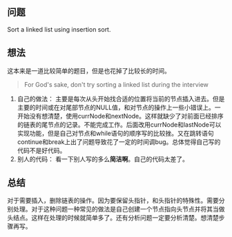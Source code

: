 ## 问题

Sort a linked list using insertion sort.

## 想法

这本来是一道比较简单的题目，但是也花掉了比较长的时间。
> For God's sake, don't try sorting a linked list during the interview

1. 自己的做法：
   主要是每次从头开始找合适的位置将当前的节点插入进去。但是主要的时间或在对尾部节点的NULL值，和对节点的操作上一些小错误上。一开始没有想清楚，使用currNode和nextNode。这样就缺少了对前面已经排序的链表的尾节点的记录。不能完成工作。后面改用currNode和lastNode可以实现功能，但是自己对节点和while语句的顺序写的比较挫。又在跳转语句continue和break上出了问题导致花了一定的时间调bug。总体觉得自己写的代码不是好代码。
2. 别人的代码：
   看一下别人写的多么**简洁啊**。自己的代码太差了。

## 总结
对于需要插入，删除链表的操作。因为要保留头指针，和头指针的特殊性。需要分别处理。对于这种问题一种常见的做法是自己创建一个节点指向头节点并将其当做头结点。这样在处理的时候就简单多了。还有分析问题一定要分析清楚。想清楚步骤再写。